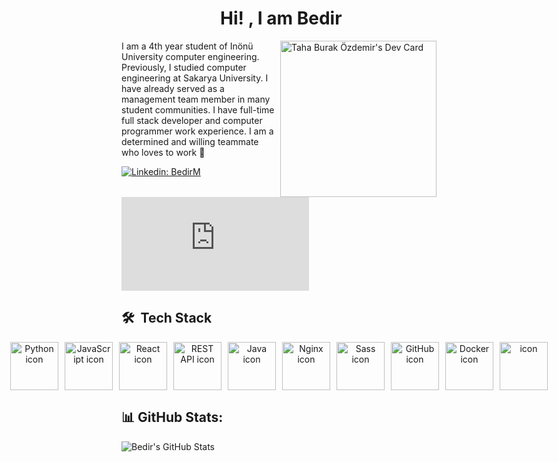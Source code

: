 <h1 align="center"> &nbsp;Hi! , I am Bedir</h1>
<a><img src="[https://github.com/tburakozdemir/tburakozdemir/blob/master/devcard.svg](https://github.com/BedirM/BedirM/blob/main/Bedir_M%C3%BCjde_.PNG)" align=right width="250" alt="Taha Burak Özdemir's Dev Card"/></a>

<p style="max-width: 300px; word-wrap: break-word;">
 I am a 4th year student of Inönü University computer engineering. Previously, I studied computer engineering at Sakarya University.
I have already served as a management team member in many student communities.
I have full-time full stack developer and computer programmer work experience.
I am a determined and willing teammate who loves to work 🙂
</p>


[![Linkedin: BedirM](https://img.shields.io/badge/-Bedir%20Müjde-blue?style=flat-square&logo=Linkedin&logoColor=white&link=https://www.linkedin.com/in/bedir-m%C3%BCjde-3a27b6221/)](https://www.linkedin.com/in/bedir-m%C3%BCjde-3a27b6221/)
[![Gmail Badge](https://img.shields.io/badge/-Bedir%20Müjde-c14438?style=flat&logo=Gmail&logoColor=white&link=mailto:bedirmujde@hotmail.com)](mailto:bedirmujde@hotmail.com)



## 🛠 &nbsp;Tech Stack
<div align="center" style="display: flex; justify-content: center; gap: 10px; align-items: center; width:100%">
    <img src="https://techstack-generator.vercel.app/python-icon.svg" alt="Python icon" width="77" height="77" />
    <img src="https://techstack-generator.vercel.app/js-icon.svg" alt="JavaScript icon" width="77" height="77" />
    <img src="https://techstack-generator.vercel.app/react-icon.svg" alt="React icon" width="77" height="77" />
    <img src="https://techstack-generator.vercel.app/restapi-icon.svg" alt="REST API icon" width="77" height="77" />
    <img src="https://techstack-generator.vercel.app/java-icon.svg" alt="Java icon" width="77" height="77" />
    <img src="https://techstack-generator.vercel.app/nginx-icon.svg" alt="Nginx icon" width="77" height="77" />
    <img src="https://techstack-generator.vercel.app/sass-icon.svg" alt="Sass icon" width="77" height="77" />
    <img src="https://techstack-generator.vercel.app/github-icon.svg" alt="GitHub icon" width="77" height="77" />
    <img src="https://techstack-generator.vercel.app/docker-icon.svg" alt="Docker icon" width="77" height="77" />    
    <img src="https://techstack-generator.vercel.app/mysql-icon.svg" alt="icon" width="77" height="77" />
</div>


## 📊 GitHub Stats:
![Bedir's GitHub Stats](https://github-readme-stats.vercel.app/api?username=BedirM&show_icons=true&theme=radical)
